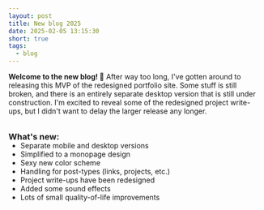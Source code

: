```yaml
---
layout: post
title: New blog 2025
date: 2025-02-05 13:15:30
short: true
tags:
  - blog
---
```


**Welcome to the new blog! 🎉**
After way too long, I've gotten around to releasing this MVP of the redesigned portfolio site. Some stuff is still broken, and there is an entirely separate desktop version that is still under construction. I'm excited to reveal some of the redesigned project write-ups, but I didn't want to delay the larger release any longer.

<h3 style="margin-top: 2rem;margin-bottom: -15px;">What's new:</h3>

- Separate mobile and desktop versions
- Simplified to a monopage design
- Sexy new color scheme
- Handling for post-types (links, projects, etc.)
- Project write-ups have been redesigned
- Added some sound effects
- Lots of small quality-of-life improvements
